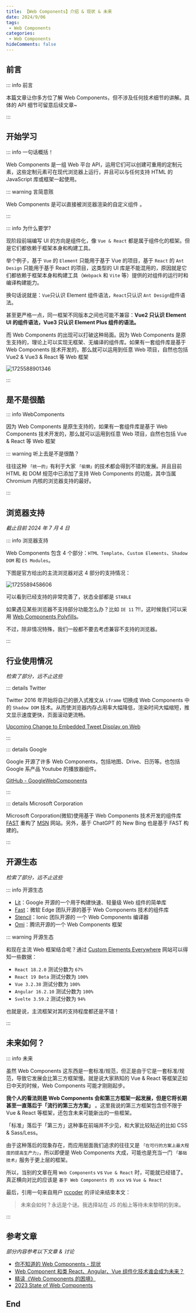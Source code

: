 ```yaml
---
title: 【Web Components】介绍 & 现状 & 未来
date: 2024/9/06
tags:
 - Web Components
categories:
 - Web Components
hideComments: false
---
```

## 前言

::: info 前言

本篇文章让你多方位了解 Web Components，但不涉及任何技术细节的讲解。具体的 API 细节可留意后续文章~

:::

## 开始学习

::: info 一句话概括！

Web Components 是一组 Web 平台 API，运用它们可以创建可重用的定制元素，这些定制元素可在现代浏览器上运行，并且可以与任何支持 HTML 的 JavaScript 库或框架一起使用。

::: warning 言简意赅

Web Components 是可以直接被浏览器渲染的自定义组件 。

:::

::: info 为什么要学?

现阶段前端编写 UI 的方向是组件化，像 `Vue & React` 都是属于组件化的框架。但是它们都依赖于框架本身和构建工具。

举个例子，基于 `Vue` 的 `Element` 只能用于基于 Vue 的项目，基于 `React` 的 `Ant Design` 只能用于基于 React 的项目，这类型的 UI 库是不能混用的，原因就是它们都依赖于框架本身和构建工具（`Webpack` 和 `Vite` 等）提供的对组件的运行时和编译构建能力。

换句话说就是：`Vue`只认识 Element 组件语法，`React`只认识 `Ant Design`组件语法。

甚至更严格一点，同一框架不同版本之间也可能不兼容：**Vue2 只认识 Element UI 的组件语法，Vue3 只认识 Element Plus 组件的语法。**

而 Web Components 的出现可以打破这种局面。因为 Web Components 是原生支持的，理论上可以实现无框架、无编译的组件库。如果有一套组件库是基于 Web Components 技术开发的，那么就可以运用到任意 Web 项目，自然也包括 Vue2 & Vue3 & React 等 Web 框架

![1725588901346](image/WebComponents01/1725588901346.jpg)

:::

## 是不是很酷

::: info WebComponents

因为 Web Components 是原生支持的，如果有一套组件库是基于 Web Components 技术开发的，那么就可以运用到任意 Web 项目，自然也包括 Vue & React 等 Web 框架

::: warning 听上去是不是很酷？

往往这种 `「统一的」`有利于大家 `「偷懒」`的技术都会得到不错的发展。并且目前 HTML 和 DOM 规范中已添加了支持 Web Components 的功能，其中当属 Chromium 内核的浏览器支持的最好。

:::

## 浏览器支持

*截止目前 2024 年 7 月 4 日*

::: info 浏览器支持

Web Components 包含 4 个部分：`HTML Template`、`Custom Elements`、`Shadow DOM` 和 `ES Modules`。

下图是官方给出的主流浏览器对这 4 部分的支持情况：

![1725589458606](image/WebComponents01/1725589458606.png)

可以看到已经支持的非常完善了，状态全部都是 `STABLE`

如果遇见某些浏览器不支持部分功能怎么办？比如 `IE 11` ?!!，这时候我们可以采用 [Web Components Polyfills](https://github.com/webcomponents/polyfills "https://github.com/webcomponents/polyfills")。

不过，除非情况特殊，我们一般都不要去考虑兼容不支持的浏览器。

:::

## 行业使用情况

*检索了部分，远不止这些*

::: details Twitter

Twitter 2016 年开始将自己的嵌入式推文从 `iframe` 切换成 Web Components 中的 `Shadow DOM` 技术。从而使浏览器内存占用率大幅降低，渲染时间大幅缩短，推文显示速度更快，页面滚动更流畅。

[Upcoming Change to Embedded Tweet Display on Web](https://devcommunity.x.com/t/upcoming-change-to-embedded-tweet-display-on-web/66215 "https://devcommunity.x.com/t/upcoming-change-to-embedded-tweet-display-on-web/66215")

:::

::: details Google

Google 开源了许多 Web Components，包括地图、Drive、日历等。也包括 Google 系产品 Youtube 的播放器组件。

[GitHub - GoogleWebComponents](https://github.com/GoogleWebComponents)

:::

::: details Microsoft Corporation

Microsoft Corporation(微软)使用基于 Web Components 技术开发的组件库 [FAST](https://github.com/microsoft/fast "https://github.com/microsoft/fast") 重构了 [MSN](https://www.msn.cn/zh-cn "https://www.msn.cn/zh-cn") 网站。另外，基于 ChatGPT 的 New Bing 也是基于 FAST 构建的。

:::

## 开源生态

*检索了部分，远不止这些*

::: info 开源生态

* [Lit](https://github.com/lit/lit "https://github.com/lit/lit")：Google 开源的一个用于构建快速、轻量级 Web 组件的简单库
* [Fast](https://github.com/microsoft/fast "https://github.com/microsoft/fast")：微软 Edge 团队开源的基于 Web Components 技术的组件库
* [Stencil](https://github.com/ionic-team/stencil "https://github.com/ionic-team/stencil")：Ionic 团队开源的 一个 Web Components 编译器
* [Omi](https://github.com/Tencent/omi "https://github.com/Tencent/omi")：腾讯开源的一个 Web Components 框架

::: warning 开源生态

和现在主流 Web 框架结合呢？通过 [Custom Elements Everywhere](https://custom-elements-everywhere.com "https://custom-elements-everywhere.com") 网站可以得知一些数据：

* `React 18.2.0` 测试分数为 `67%`
* `React 19 Beta` 测试分数为 `100%`
* `Vue 3.2.38` 测试分数为 `100%`
* `Angular 16.2.10` 测试分数为 `100%`
* `Svelte 3.59.2` 测试分数为 `94%`

也就是说，主流框架对其的支持程度都还是不错！

:::

## 未来如何？

::: info 未来

虽然 Web Components 这东西是一套标准/规范，但正是由于它是一套标准/规范，导致它发展会比第三方框架慢。就是说大家熟知的 Vue & React 等框架正如日中天的时候，Web Components 可能才刚刚起步。

 **我个人的看法则是 Web Components 会和第三方框架一起发展，但是它将长期甚至一直落后于「流行的第三方方案」** 。这里我说的第三方框架包含但不限于 Vue & React 等框架，还包含未来可能新出的一些框架。

「标准」落后于「第三方」这种事在前端并不少见，和大家比较贴近的比如 CSS & Sass/Less。

由于这种落后的现象存在，而应用层面我们追求的往往又是 `「在可行的方案上最大程度的提高生产力」`，所以即便是 Web Components 大成，可能也是充当一门 `「基础技术」`服务于更上层的框架。

所以，当别的文章在用 `Web Components` vs `Vue & React` 时，可能就已经错了。 真正横向对比的应该是 `基于 Web Components 的 xxx` vs `Vue & React`

最后，引用一句来自用户 [rccoder](https://github.com/rccoder "https://github.com/rccoder") 的评论来结束本文：

> 未来会如何？永远是个谜。我选择站在 JS 的船上等待未来黎明的到来。

:::

## 参考文章

*部分内容参考以下文章 & 讨论*

* [你不知道的 Web Components - 现状](https://www.albertaz.com/blog/web-components-ststus "https://www.albertaz.com/blog/web-components-ststus")
* [Web Component 和类 React、Angular、Vue 组件化技术谁会成为未来？](https://www.zhihu.com/question/58731753 "https://www.zhihu.com/question/58731753")
* [精读《Web Components 的困境》](https://github.com/ascoders/weekly/blob/master/%E5%89%8D%E6%B2%BF%E6%8A%80%E6%9C%AF/10.%E7%B2%BE%E8%AF%BB%E3%80%8AWeb%20Components%20%E7%9A%84%E5%9B%B0%E5%A2%83%E3%80%8B.md "https://github.com/ascoders/weekly/blob/master/%E5%89%8D%E6%B2%BF%E6%8A%80%E6%9C%AF/10.%E7%B2%BE%E8%AF%BB%E3%80%8AWeb%20Components%20%E7%9A%84%E5%9B%B0%E5%A2%83%E3%80%8B.md")
* [2023 State of Web Components](https://eisenbergeffect.medium.com/2023-state-of-web-components-c8feb21d4f16 "https://eisenbergeffect.medium.com/2023-state-of-web-components-c8feb21d4f16")

## End
